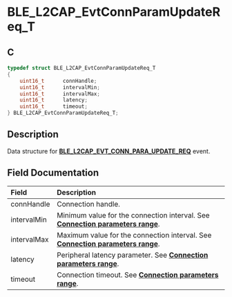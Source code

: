 # BLE_L2CAP_EvtConnParamUpdateReq_T

## C

```c
typedef struct BLE_L2CAP_EvtConnParamUpdateReq_T
{
    uint16_t      connHandle;
    uint16_t      intervalMin;
    uint16_t      intervalMax;
    uint16_t      latency;
    uint16_t      timeout;
} BLE_L2CAP_EvtConnParamUpdateReq_T;
```

## Description

Data structure for **[BLE_L2CAP_EVT_CONN_PARA_UPDATE_REQ](GUID-08754DED-539F-4A79-819A-92C50CC7F476.md)** event.


## Field Documentation

|Field|Description|
|:---|:---|
|connHandle|Connection handle.|
|intervalMin|Minimum value for the connection interval. See **[Connection parameters range](GUID-5ABC0266-6BD2-424C-B8AB-3024AE2E9771.md)**.|
|intervalMax|Maximum value for the connection interval. See **[Connection parameters range](GUID-5ABC0266-6BD2-424C-B8AB-3024AE2E9771.md)**.|
|latency|Peripheral latency parameter. See **[Connection parameters range](GUID-5ABC0266-6BD2-424C-B8AB-3024AE2E9771.md)**.|
|timeout|Connection timeout. See **[Connection parameters range](GUID-5ABC0266-6BD2-424C-B8AB-3024AE2E9771.md)**.|
